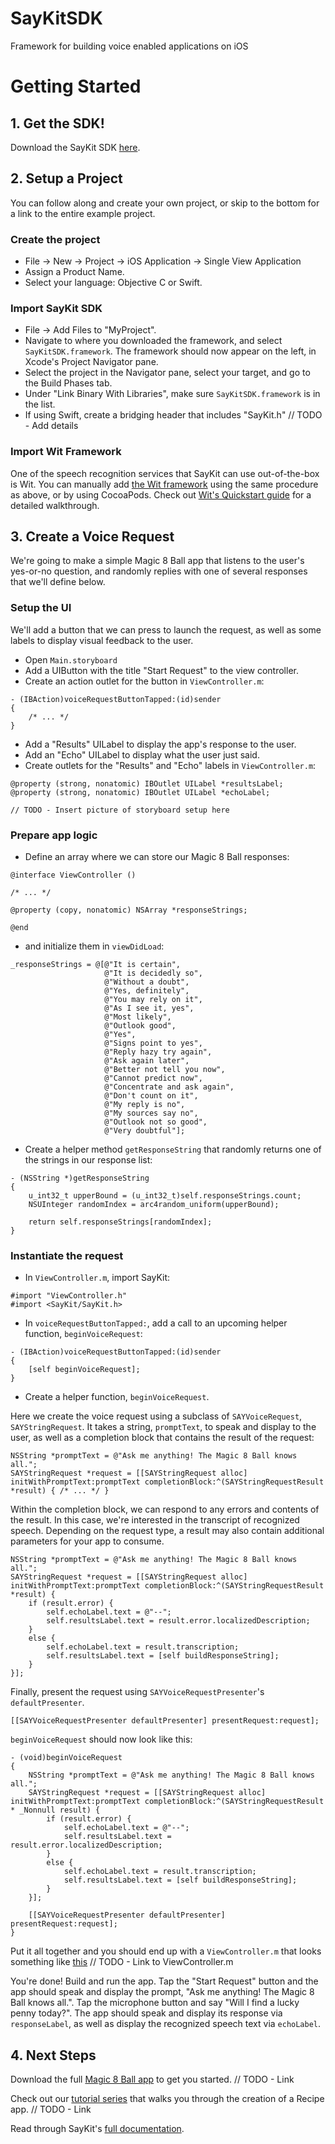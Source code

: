 # SayKitSDK
Framework for building voice enabled applications on iOS

# Getting Started
## 1. Get the SDK!
Download the SayKit SDK [here](https://github.com/ConversantLabs/SayKitSDK).

## 2. Setup a Project
You can follow along and create your own project, or skip to the bottom for a link to the entire example project.

### Create the project
- File -> New -> Project -> iOS Application -> Single View Application
- Assign a Product Name.
- Select your language: Objective C or Swift.

### Import SayKit SDK
- File -> Add Files to "MyProject".
- Navigate to where you downloaded the framework, and select `SayKitSDK.framework`. The framework should now appear on the left, in Xcode's Project Navigator pane.
- Select the project in the Navigator pane, select your target, and go to the Build Phases tab.
- Under "Link Binary With Libraries", make sure `SayKitSDK.framework` is in the list.
- If using Swift, create a bridging header that includes "SayKit.h" 		// TODO - Add details

### Import Wit Framework
One of the speech recognition services that SayKit can use out-of-the-box is Wit. You can manually add [the Wit framework](https://github.com/wit-ai/wit-ios-sdk/releases) using the same procedure as above, or by using CocoaPods. Check out [Wit's Quickstart guide](https://wit.ai/docs/ios) for a detailed walkthrough.

## 3. Create a Voice Request
We're going to make a simple Magic 8 Ball app that listens to the user's yes-or-no question, and randomly replies with one of several responses that we'll define below.

### Setup the UI
We'll add a button that we can press to launch the request, as well as some labels to display visual feedback to the user.

- Open `Main.storyboard`
- Add a UIButton with the title "Start Request" to the view controller.
- Create an action outlet for the button in `ViewController.m`:
```
- (IBAction)voiceRequestButtonTapped:(id)sender
{
    /* ... */
}
```

- Add a "Results" UILabel to display the app's response to the user.
- Add an "Echo" UILabel to display what the user just said.
- Create outlets for the "Results" and "Echo" labels in `ViewController.m`:
```
@property (strong, nonatomic) IBOutlet UILabel *resultsLabel;
@property (strong, nonatomic) IBOutlet UILabel *echoLabel;
```
```
// TODO - Insert picture of storyboard setup here
```

### Prepare app logic
- Define an array where we can store our Magic 8 Ball responses:
```
@interface ViewController ()

/* ... */

@property (copy, nonatomic) NSArray *responseStrings;

@end
```

- and initialize them in `viewDidLoad`:
```
_responseStrings = @[@"It is certain",
                     @"It is decidedly so",
                     @"Without a doubt",
                     @"Yes, definitely",
                     @"You may rely on it",
                     @"As I see it, yes",
                     @"Most likely",
                     @"Outlook good",
                     @"Yes",
                     @"Signs point to yes",
                     @"Reply hazy try again",
                     @"Ask again later",
                     @"Better not tell you now",
                     @"Cannot predict now",
                     @"Concentrate and ask again",
                     @"Don't count on it",
                     @"My reply is no",
                     @"My sources say no",
                     @"Outlook not so good",
                     @"Very doubtful"];
```

- Create a helper method `getResponseString` that randomly returns one of the strings in our response list:
```
- (NSString *)getResponseString
{
    u_int32_t upperBound = (u_int32_t)self.responseStrings.count;
    NSUInteger randomIndex = arc4random_uniform(upperBound);
    
    return self.responseStrings[randomIndex];
}
```

### Instantiate the request
- In `ViewController.m`, import SayKit:
```
#import "ViewController.h"
#import <SayKit/SayKit.h>
```

- In `voiceRequestButtonTapped:`, add a call to an upcoming helper function, `beginVoiceRequest`:
```
- (IBAction)voiceRequestButtonTapped:(id)sender
{
    [self beginVoiceRequest];
}
```

- Create a helper function, `beginVoiceRequest`.

Here we create the voice request using a subclass of `SAYVoiceRequest`, `SAYStringRequest`. It takes a string, `promptText`, to speak and display to the user, as well as a completion block that contains the result of the request:
```
NSString *promptText = @"Ask me anything! The Magic 8 Ball knows all.";
SAYStringRequest *request = [[SAYStringRequest alloc] initWithPromptText:promptText completionBlock:^(SAYStringRequestResult *result) { /* ... */ }
```

Within the completion block, we can respond to any errors and contents of the result. In this case, we're interested in the transcript of recognized speech. Depending on the request type, a result may also contain additional parameters for your app to consume.
```
NSString *promptText = @"Ask me anything! The Magic 8 Ball knows all.";
SAYStringRequest *request = [[SAYStringRequest alloc] initWithPromptText:promptText completionBlock:^(SAYStringRequestResult *result) {
    if (result.error) {
        self.echoLabel.text = @"--";
        self.resultsLabel.text = result.error.localizedDescription;
    }
    else {
        self.echoLabel.text = result.transcription;
        self.resultsLabel.text = [self buildResponseString];
    }
}];
```

Finally, present the request using `SAYVoiceRequestPresenter`'s `defaultPresenter`.
```
[[SAYVoiceRequestPresenter defaultPresenter] presentRequest:request];
```

`beginVoiceRequest` should now look like this:
```
- (void)beginVoiceRequest
{
    NSString *promptText = @"Ask me anything! The Magic 8 Ball knows all.";
    SAYStringRequest *request = [[SAYStringRequest alloc] initWithPromptText:promptText completionBlock:^(SAYStringRequestResult * _Nonnull result) {
        if (result.error) {
            self.echoLabel.text = @"--";
            self.resultsLabel.text = result.error.localizedDescription;
        }
        else {
            self.echoLabel.text = result.transcription;
            self.resultsLabel.text = [self buildResponseString];
        }
    }];
    
    [[SAYVoiceRequestPresenter defaultPresenter] presentRequest:request];
}
```

Put it all together and you should end up with a `ViewController.m` that looks something like [this]() // TODO - Link to ViewController.m

You're done! Build and run the app. Tap the "Start Request" button and the app should speak and display the prompt, "Ask me anything! The Magic 8 Ball knows all.". Tap the microphone button and say "Will I find a lucky penny today?". The app should speak and display its response via `responseLabel`, as well as display the recognized speech text via `echoLabel`.

## 4. Next Steps
Download the full [Magic 8 Ball app]() to get you started. // TODO - Link

Check out our [tutorial series]() that walks you through the creation of a Recipe app. // TODO - Link

Read through SayKit's [full documentation](https://github.com/ConversantLabs/SayKitSDK/tree/master/Developer%20Guide).
